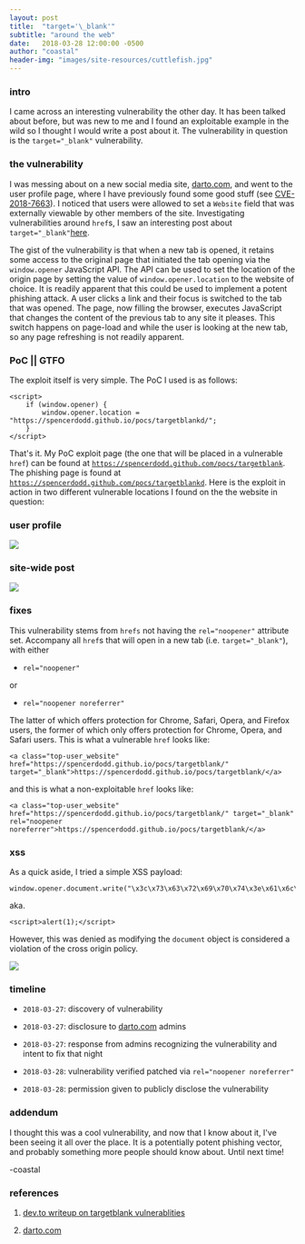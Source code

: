 ```yaml
---
layout: post
title:  "target='\_blank'"
subtitle: "around the web"
date:   2018-03-28 12:00:00 -0500
author: "coastal"
header-img: "images/site-resources/cuttlefish.jpg"
---
```


### intro

I came across an interesting vulnerability the other day. It has been talked about before, but was new to me and I found an exploitable example in the wild so I thought I would write a post about it. The vulnerability in question is the `target="_blank"` vulnerability.

### the vulnerability

I was messing about on a new social media site, [darto.com](https://darto.com), and went to the user profile page, where I have previously found some good stuff (see [CVE-2018-7663](https://spencerdodd.github.io/2018/03/06/cve-2018-7663/)). I noticed that users were allowed to set a `Website` field that was externally viewable by other members of the site. Investigating vulnerabilities around `href`s, I saw an interesting post about `target="_blank"`[here](https://dev.to/ben/the-targetblank-vulnerability-by-example). 

The gist of the vulnerability is that when a new tab is opened, it retains some access to the original page that initiated the tab opening via the `window.opener` JavaScript API. The API can be used to set the location of the origin page by setting the value of `window.opener.location` to the website of choice. It is readily apparent that this could be used to implement a potent phishing attack. A user clicks a link and their focus is switched to the tab that was opened. The page, now filling the browser, executes JavaScript that changes the content of the previous tab to any site it pleases. This switch happens on page-load and while the user is looking at the new tab, so any page refreshing is not readily apparent.

### PoC || GTFO

The exploit itself is very simple. The PoC I used is as follows:

```
<script>
	if (window.opener) {
		window.opener.location = "https://spencerdodd.github.io/pocs/targetblankd/";
	}
</script>
```

That's it. My PoC exploit page (the one that will be placed in a vulnerable `href`) can be found at [`https://spencerdodd.github.com/pocs/targetblank`](https://spencerdodd.github.com/pocs/targetblank). The phishing page is found at [`https://spencerdodd.github.com/pocs/targetblankd`](https://spencerdodd.github.com/pocs/targetblankd). Here is the exploit in action in two different vulnerable locations I found on the the website in question:

### user profile

<img src="{{ site.baseurl }}/images/aroundtheweb/targetblank/poc-user.gif">

### site-wide post

<img src="{{ site.baseurl }}/images/aroundtheweb/targetblank/poc-post.gif">


### fixes

This vulnerability stems from `hrefs` not having the `rel="noopener"` attribute set. Accompany all `href`s that will open in a new tab (i.e. `target="_blank"`), with either

* `rel="noopener"`

or

* `rel="noopener noreferrer"`

The latter of which offers protection for Chrome, Safari, Opera, and Firefox users, the former of which only offers protection for Chrome, Opera, and Safari users. This is what a vulnerable `href` looks like:

```
<a class="top-user_website" href="https://spencerdodd.github.io/pocs/targetblank/" target="_blank">https://spencerdodd.github.io/pocs/targetblank/</a>
```

and this is what a non-exploitable `href` looks like:

```
<a class="top-user_website" href="https://spencerdodd.github.io/pocs/targetblank/" target="_blank" rel="noopener noreferrer">https://spencerdodd.github.io/pocs/targetblank/</a>
```

### xss

As a quick aside, I tried a simple XSS payload:

```
window.opener.document.write("\x3c\x73\x63\x72\x69\x70\x74\x3e\x61\x6c\x65\x72\x74\x28\x31\x29\x3b\x3c\x2f\x73\x63\x72\x69\x70\x74\x3e")
```

aka.

```
<script>alert(1);</script>
```

However, this was denied as modifying the `document` object is considered a violation of the cross origin policy.

<img src="{{ site.baseurl }}/images/aroundtheweb/targetblank/xss-denial.png">

### timeline

* `2018-03-27`: discovery of vulnerability

* `2018-03-27`: disclosure to [darto.com](https://darto.com) admins

* `2018-03-27`: response from admins recognizing the vulnerability and intent to fix that night

* `2018-03-28`: vulnerability verified patched via `rel="noopener noreferrer"`

* `2018-03-28`: permission given to publicly disclose the vulnerability

### addendum

I thought this was a cool vulnerability, and now that I know about it, I've been seeing it all over the place. It is a potentially potent phishing vector, and probably something more people should know about. Until next time!

-coastal

### references

1. [dev.to writeup on targetblank vulnerablities](https://dev.to/ben/the-targetblank-vulnerability-by-example)

2. [darto.com](https://darto.com)
